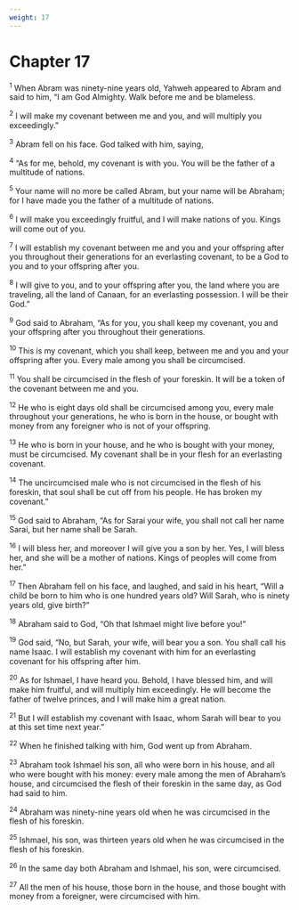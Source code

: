 ```yaml
---
weight: 17
---
```


# Chapter 17

<sup>1</sup> When Abram was ninety-nine years old, Yahweh appeared to Abram and said to him, “I am God Almighty. Walk before me and be blameless. 

<sup>2</sup> I will make my covenant between me and you, and will multiply you exceedingly.” 

<sup>3</sup> Abram fell on his face. God talked with him, saying, 

<sup>4</sup> “As for me, behold, my covenant is with you. You will be the father of a multitude of nations. 

<sup>5</sup> Your name will no more be called Abram, but your name will be Abraham; for I have made you the father of a multitude of nations. 

<sup>6</sup> I will make you exceedingly fruitful, and I will make nations of you. Kings will come out of you. 

<sup>7</sup> I will establish my covenant between me and you and your offspring after you throughout their generations for an everlasting covenant, to be a God to you and to your offspring after you. 

<sup>8</sup> I will give to you, and to your offspring after you, the land where you are traveling, all the land of Canaan, for an everlasting possession. I will be their God.” 

<sup>9</sup> God said to Abraham, “As for you, you shall keep my covenant, you and your offspring after you throughout their generations. 

<sup>10</sup> This is my covenant, which you shall keep, between me and you and your offspring after you. Every male among you shall be circumcised. 

<sup>11</sup> You shall be circumcised in the flesh of your foreskin. It will be a token of the covenant between me and you. 

<sup>12</sup> He who is eight days old shall be circumcised among you, every male throughout your generations, he who is born in the house, or bought with money from any foreigner who is not of your offspring. 

<sup>13</sup> He who is born in your house, and he who is bought with your money, must be circumcised. My covenant shall be in your flesh for an everlasting covenant. 

<sup>14</sup> The uncircumcised male who is not circumcised in the flesh of his foreskin, that soul shall be cut off from his people. He has broken my covenant.” 

<sup>15</sup> God said to Abraham, “As for Sarai your wife, you shall not call her name Sarai, but her name shall be Sarah. 

<sup>16</sup> I will bless her, and moreover I will give you a son by her. Yes, I will bless her, and she will be a mother of nations. Kings of peoples will come from her.” 

<sup>17</sup> Then Abraham fell on his face, and laughed, and said in his heart, “Will a child be born to him who is one hundred years old? Will Sarah, who is ninety years old, give birth?” 

<sup>18</sup> Abraham said to God, “Oh that Ishmael might live before you!” 

<sup>19</sup> God said, “No, but Sarah, your wife, will bear you a son. You shall call his name Isaac. I will establish my covenant with him for an everlasting covenant for his offspring after him. 

<sup>20</sup> As for Ishmael, I have heard you. Behold, I have blessed him, and will make him fruitful, and will multiply him exceedingly. He will become the father of twelve princes, and I will make him a great nation. 

<sup>21</sup> But I will establish my covenant with Isaac, whom Sarah will bear to you at this set time next year.” 

<sup>22</sup> When he finished talking with him, God went up from Abraham. 

<sup>23</sup> Abraham took Ishmael his son, all who were born in his house, and all who were bought with his money: every male among the men of Abraham’s house, and circumcised the flesh of their foreskin in the same day, as God had said to him. 

<sup>24</sup> Abraham was ninety-nine years old when he was circumcised in the flesh of his foreskin. 

<sup>25</sup> Ishmael, his son, was thirteen years old when he was circumcised in the flesh of his foreskin. 

<sup>26</sup> In the same day both Abraham and Ishmael, his son, were circumcised. 

<sup>27</sup> All the men of his house, those born in the house, and those bought with money from a foreigner, were circumcised with him. 


